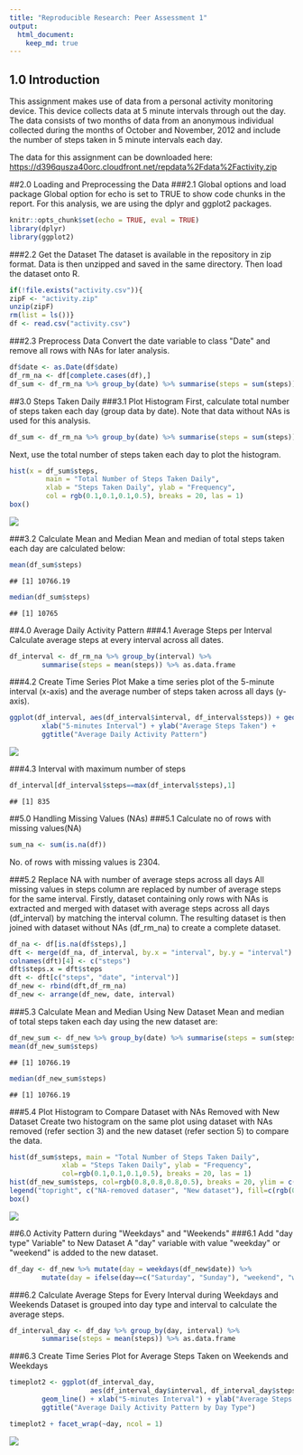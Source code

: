 ```yaml
---
title: "Reproducible Research: Peer Assessment 1"
output: 
  html_document:
    keep_md: true
---
```


## 1.0 Introduction
This assignment makes use of data from a personal activity monitoring device. 
This device collects data at 5 minute intervals through out the day. The data 
consists of two months of data from an anonymous individual collected during 
the months of October and November, 2012 and include the number of steps taken 
in 5 minute intervals each day.

The data for this assignment can be downloaded here: 
https://d396qusza40orc.cloudfront.net/repdata%2Fdata%2Factivity.zip

##2.0 Loading and Preprocessing the Data
###2.1 Global options and load package
Global option for echo is set to TRUE to show code chunks in the report. 
For this analysis, we are using the dplyr and ggplot2 packages.

```r
knitr::opts_chunk$set(echo = TRUE, eval = TRUE)
library(dplyr)
library(ggplot2)
```

###2.2 Get the Dataset
The dataset is available in the repository in zip format. Data is then unzipped 
and saved in the same directory. Then load the dataset onto R.

```r
if(!file.exists("activity.csv")){
zipF <- "activity.zip"
unzip(zipF)
rm(list = ls())}
df <- read.csv("activity.csv")
```

###2.3 Preprocess Data 
Convert the date variable to class "Date" and remove all rows with NAs for 
later analysis. 

```r
df$date <- as.Date(df$date)
df_rm_na <- df[complete.cases(df),]
df_sum <- df_rm_na %>% group_by(date) %>% summarise(steps = sum(steps))
```

##3.0 Steps Taken Daily
###3.1 Plot Histogram
First, calculate total number of steps taken each day (group data by date).
Note that data without NAs is used for this analysis.

```r
df_sum <- df_rm_na %>% group_by(date) %>% summarise(steps = sum(steps))
```
Next, use the total number of steps taken each day to plot the histogram.

```r
hist(x = df_sum$steps, 
         main = "Total Number of Steps Taken Daily",
         xlab = "Steps Taken Daily", ylab = "Frequency",
         col = rgb(0.1,0.1,0.1,0.5), breaks = 20, las = 1)
box()
```

![](PA1_template_files/figure-html/plothist-1.png)<!-- -->

###3.2 Calculate Mean and Median
Mean and median of total steps taken each day are calculated below:

```r
mean(df_sum$steps)
```

```
## [1] 10766.19
```

```r
median(df_sum$steps)
```

```
## [1] 10765
```

##4.0 Average Daily Activity Pattern
###4.1 Average Steps per Interval
Calculate average steps at every interval across all dates.

```r
df_interval <- df_rm_na %>% group_by(interval) %>% 
        summarise(steps = mean(steps)) %>% as.data.frame
```

###4.2 Create Time Series Plot
Make a time series plot of the 5-minute interval (x-axis) and the average number 
of steps taken across all days (y-axis).

```r
ggplot(df_interval, aes(df_interval$interval, df_interval$steps)) + geom_line() +
        xlab("5-minutes Interval") + ylab("Average Steps Taken") + 
        ggtitle("Average Daily Activity Pattern")
```

![](PA1_template_files/figure-html/timeseries-1.png)<!-- -->

###4.3 Interval with maximum number of steps

```r
df_interval[df_interval$steps==max(df_interval$steps),1]
```

```
## [1] 835
```

##5.0 Handling Missing Values (NAs)
###5.1 Calculate no of rows with missing values(NA)

```r
sum_na <- sum(is.na(df))
```
No. of rows with missing values is 2304.

###5.2 Replace NA with number of average steps across all days
All missing values in steps column are replaced by number of average steps 
for the same interval. 
Firstly, dataset containing only rows with NAs is extracted and merged with 
dataset with average steps across all days (df_interval) by matching 
the interval column.
The resulting dataset is then joined with dataset without NAs (df_rm_na) to 
create a complete dataset.

```r
df_na <- df[is.na(df$steps),]
dft <- merge(df_na, df_interval, by.x = "interval", by.y = "interval")
colnames(dft)[4] <- c("steps")
dft$steps.x = dft$steps
dft <- dft[c("steps", "date", "interval")]
df_new <- rbind(dft,df_rm_na)
df_new <- arrange(df_new, date, interval)
```

###5.3 Calculate Mean and Median Using New Dataset
Mean and median of total steps taken each day using the new dataset are:

```r
df_new_sum <- df_new %>% group_by(date) %>% summarise(steps = sum(steps))
mean(df_new_sum$steps)
```

```
## [1] 10766.19
```

```r
median(df_new_sum$steps)
```

```
## [1] 10766.19
```

###5.4 Plot Histogram to Compare Dataset with NAs Removed with New Dataset 
Create two histogram on the same plot using dataset with NAs removed 
(refer section 3) and the new dataset (refer section 5) to compare the data.

```r
hist(df_sum$steps, main = "Total Number of Steps Taken Daily",
             xlab = "Steps Taken Daily", ylab = "Frequency",
             col=rgb(0.1,0.1,0.1,0.5), breaks = 20, las = 1)
hist(df_new_sum$steps, col=rgb(0.8,0.8,0.8,0.5), breaks = 20, ylim = c(0,20), add=T)
legend("topright", c("NA-removed dataser", "New dataset"), fill=c(rgb(0.1,0.1,0.1,0.5), rgb(0.8,0.8,0.8,0.5)))
box()
```

![](PA1_template_files/figure-html/plothist2-1.png)<!-- -->

##6.0 Activity Pattern during "Weekdays" and "Weekends"
###6.1 Add "day type" Variable" to New Dataset
A "day" variable with value "weekday" or "weekend" is added to the new dataset.

```r
df_day <- df_new %>% mutate(day = weekdays(df_new$date)) %>% 
        mutate(day = ifelse(day==c("Saturday", "Sunday"), "weekend", "weekday"))
```

###6.2 Calculate Average Steps for Every Interval during Weekdays and Weekends
Dataset is grouped into day type and interval to calculate the average steps.

```r
df_interval_day <- df_day %>% group_by(day, interval) %>% 
        summarise(steps = mean(steps)) %>% as.data.frame
```

###6.3 Create Time Series Plot for Average Steps Taken on Weekends and Weekdays

```r
timeplot2 <- ggplot(df_interval_day, 
                    aes(df_interval_day$interval, df_interval_day$steps)) + 
        geom_line() + xlab("5-minutes Interval") + ylab("Average Steps Taken") + 
        ggtitle("Average Daily Activity Pattern by Day Type")

timeplot2 + facet_wrap(~day, ncol = 1)
```

![](PA1_template_files/figure-html/daytypetimeseries-1.png)<!-- -->

